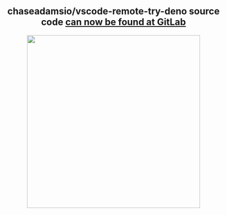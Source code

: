   <h2 align="center">chaseadamsio/vscode-remote-try-deno source code <a href="https://gitlab.com/chaseadamsio/vscode-remote-try-deno/">can now be found at GitLab</a></h2>
  <p align="center">
    <a href="https://gitlab.com/chaseadamsio/vscode-remote-try-deno/">
      <img src="https://matrix.org/docs/projects/images/gitlab-logo-gray-rgb.png" width=400 />
    </a>
  </p>
